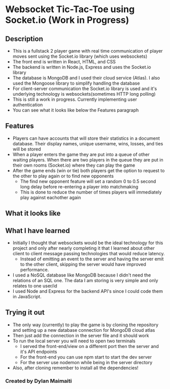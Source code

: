 # Websocket Tic-Tac-Toe using Socket.io (Work in Progress)

## Description
- This is a fullstack 2 player game with real time communication of player moves sent using the Socket.io library (which uses websockets)
- The front end is written in React, HTML, and CSS
- The backend is written in Node.js, Express and uses the Socket.io library
- The database is MongoDB and I used their cloud service (Atlas). I also used the Mongoose library to simplify handling the database
- For client-server communication the Socket.io library is used and it's underlying technology is websockets(sometimes HTTP long polling)
- This is still a work in progress. Currently implementing user authentication
- You can see what it looks like below the Features paragraph

## Features
- Players can have accounts that will store their statistics in a document database. Their display names, unique username, wins, losses, and ties will be stored
- When a player enters the game they are put into a queue of other waiting players. When there are two players in the queue they are put in their own rooms (Socket.io) where they can play the game
- After the game ends (win or tie) both players get the option to request to the other to play again or to find new opponents
  - The find new opponent feature will set a random 0 to 0.5 second long delay before re-entering a player into matchmaking
  - This is done to reduce the number of times players will immediately play against eachother again

## What it looks like

## What I have learned
- Initially I thought that websockets would be the ideal technology for this project and only after nearly completing it that I learned about other client to client message passing technologies that would reduce latency.
  - Instead of emitting an event to the server and having the server emit to the other client, skipping the server would have improved performance.
- I used a NoSQL database like MongoDB because I didn't need the relations of an SQL one. The data I am storing is very simple and only relates to one user/id
- I used Node and Express for the backend API's since I could code them in JavaScript.


## Trying it out
- The only way (currently) to play the game is by cloning the repository and setting up a new database connection for MongoDB cloud atlas
- Then just add the connection in the server file and it should work
- To run the local server you will need to open two terminals
  - I served the front-end/view on a different port then the server and it's API endpoints
  - For the front-end you can use npm start to start the dev server
  - For the server use nodemon while being in the server directory
- Also, after cloning remember to install all the dependencies!

### Created by Dylan Maimaiti